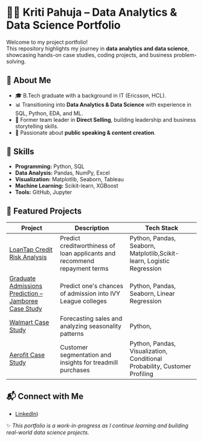 # 👩‍💻 Kriti Pahuja – Data Analytics & Data Science Portfolio

Welcome to my project portfolio!  
This repository highlights my journey in **data analytics and data science**, showcasing hands-on case studies, coding projects, and business problem-solving.

## 📌 About Me
- 🎓 B.Tech graduate with a background in IT (Ericsson, HCL).  
- 📊 Transitioning into **Data Analytics & Data Science** with experience in SQL, Python, EDA, and ML.  
- 🚀 Former team leader in **Direct Selling**, building leadership and business storytelling skills.  
- 🎤 Passionate about **public speaking & content creation**.  


## 🔧 Skills
- **Programming:** Python, SQL  
- **Data Analysis:** Pandas, NumPy, Excel  
- **Visualization:** Matplotlib, Seaborn, Tableau  
- **Machine Learning:** Scikit-learn, XGBoost  
- **Tools:** GitHub, Jupyter 

## 📂 Featured Projects
| Project | Description | Tech Stack |
|---------|-------------|------------|
| [LoanTap Credit Risk Analysis](https://github.com/kriti2011/Loan_Tap_Logistic_Regression) | Predict creditworthiness of loan applicants and recommend repayment terms | Python, Pandas, Seaborn, Matplotlib,Scikit-learn, Logistic Regression |
| [Graduate Admissions Prediction – Jamboree Case Study]([./Netflix-EDA](https://github.com/kriti2011/Jamboree-Case-Study)) | Predict one's chances of admission into IVY League colleges | Python, Pandas, Seaborn, Linear Regression |
| [Walmart Case Study](./Walmart-Sales) | Forecasting sales and analyzing seasonality patterns | Python, 
| [Aerofit Case Study]([./Aerofit-EDA](https://github.com/kriti2011/Aerofit-Case-Study)) | Customer segmentation and insights for treadmill purchases | Python, Pandas, Visualization, Conditional Probability, Customer Profiling


## 📬 Connect with Me
- [LinkedIn](https://www.linkedin.com/in/kriti-pahuja-941970a5/))

✨ *This portfolio is a work-in-progress as I continue learning and building real-world data science projects.*


